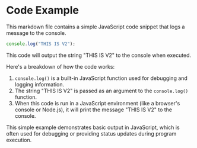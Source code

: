 # Code Example #

This markdown file contains a simple JavaScript code snippet that logs a message to the console.

```javascript
console.log("THIS IS V2");
```

This code will output the string "THIS IS V2" to the console when executed.

Here's a breakdown of how the code works:

1. `console.log()` is a built-in JavaScript function used for debugging and logging information.
2. The string "THIS IS V2" is passed as an argument to the `console.log()` function.
3. When this code is run in a JavaScript environment (like a browser's console or Node.js), it will print the message "THIS IS V2" to the console.

This simple example demonstrates basic output in JavaScript, which is often used for debugging or providing status updates during program execution.
